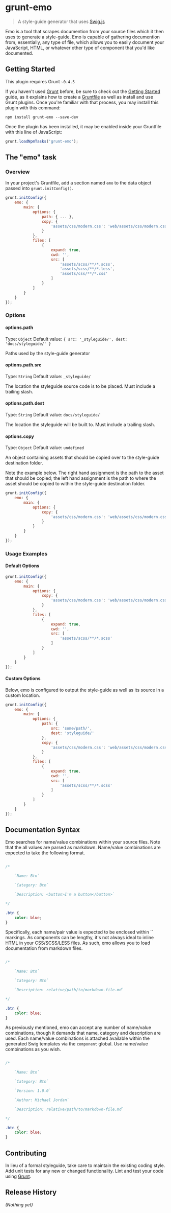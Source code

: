 # grunt-emo

> A style-guide generator that uses [Swig.js](http://paularmstrong.github.io/swig/)

Emo is a tool that scrapes documention from your source files which it then uses to generate a style-guide. Emo is capable of gathering documention from, essentially, any type of file, which allows you to easily document your JavaScript, HTML, or whatever other type of component that you'd like documented.

## Getting Started
This plugin requires Grunt `~0.4.5`

If you haven't used [Grunt](http://gruntjs.com/) before, be sure to check out the [Getting Started](http://gruntjs.com/getting-started) guide, as it explains how to create a [Gruntfile](http://gruntjs.com/sample-gruntfile) as well as install and use Grunt plugins. Once you're familiar with that process, you may install this plugin with this command:

```shell
npm install grunt-emo --save-dev
```

Once the plugin has been installed, it may be enabled inside your Gruntfile with this line of JavaScript:

```js
grunt.loadNpmTasks('grunt-emo');
```

## The "emo" task

### Overview
In your project's Gruntfile, add a section named `emo` to the data object passed into `grunt.initConfig()`.

```js
grunt.initConfig({
    emo: {
        main: {
            options: {
                path: { ... },
                copy: {
                    'assets/css/modern.css': 'web/assets/css/modern.css'
                }
            },
            files: [
                {
                    expand: true,
                    cwd: '',
                    src: [
                        'assets/scss/**/*.scss',
                        'assets/scss/**/*.less',
                        'assets/css/**/*.css'
                    ]
                }
            ]
        }
    }
});
```

### Options

#### options.path
Type: `Object`
Default value: `{ src: '_styleguide/', dest: 'docs/styleguide/' }`

Paths used by the style-guide generator

#### options.path.src
Type: `String`
Default value: `_styleguide/`

The location the styleguide source code is to be placed. Must include a trailing slash.

#### options.path.dest
Type: `String`
Default value: `docs/styleguide/`

The location the styleguide will be built to. Must include a trailing slash.

#### options.copy
Type: `Object`
Default value: `undefined`

An object containing assets that should be copied over to the style-guide destination folder.

Note the example below. The right hand assignment is the path to the asset that should be copied; the left hand assignment is the path to where the asset should be copied to within the style-guide destination folder.

```js
grunt.initConfig({
    emo: {
        main: {
            options: {
                copy: {
                    'assets/css/modern.css': 'web/assets/css/modern.css'
                }
            }
        }
    }
});
```

### Usage Examples

#### Default Options

```js
grunt.initConfig({
    emo: {
        main: {
            options: {
                copy: {
                    'assets/css/modern.css': 'web/assets/css/modern.css'
                }
            },
            files: [
                {
                    expand: true,
                    cwd: '',
                    src: [
                        'assets/scss/**/*.scss'
                    ]
                }
            ]
        }
    }
});
```

#### Custom Options
Below, emo is configured to output the style-guide as well as its source in a custom location.

```js
grunt.initConfig({
    emo: {
        main: {
            options: {
                path: {
                    src: 'some/path/',
                    dest: 'styleguide/'
                },
                copy: {
                    'assets/css/modern.css': 'web/assets/css/modern.css'
                }
            },
            files: [
                {
                    expand: true,
                    cwd: '',
                    src: [
                        'assets/scss/**/*.scss'
                    ]
                }
            ]
        }
    }
});
```

## Documentation Syntax

Emo searches for name/value combinations within your source files. Note that the all values are parsed as markdown. Name/value combinations are expected to take the following format.

```scss

/*

    `Name: Btn`

    `Category: Btn`

    `Description: <button>I'm a button</button>`

*/

.btn {
    color: blue;
}

```

Specifically, each name/pair value is expected to be enclosed within `` markings. As components can be lengthy, it's not always ideal to inline HTML in your CSS/SCSS/LESS files. As such, emo allows you to load documentation from markdown files.

```scss

/*

    `Name: Btn`

    `Category: Btn`

    `Description: relative/path/to/markdown-file.md`

*/

.btn {
    color: blue;
}

```

As previously mentioned, emo can accept any number of name/value combinations, though it demands that name, category and description are used. Each name/value combinations is attached available within the generated Swig templates via the `component` global. Use name/value combinations as you wish.

```scss

/*

    `Name: Btn`

    `Category: Btn`

    `Version: 1.0.0`

    `Author: Michael Jordan`

    `Description: relative/path/to/markdown-file.md`

*/

.btn {
    color: blue;
}

```

## Contributing
In lieu of a formal styleguide, take care to maintain the existing coding style. Add unit tests for any new or changed functionality. Lint and test your code using [Grunt](http://gruntjs.com/).

## Release History
_(Nothing yet)_
